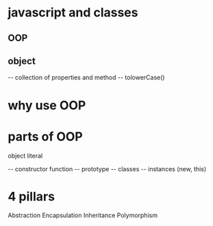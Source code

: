 # javascript and classes 

## OOP
## object 

-- collection of properties and method 
-- tolowerCase()

# why use OOP

# parts of OOP
object literal 

-- constructor function 
-- prototype 
-- classes 
-- instances (new, this)

# 4 pillars 
Abstraction 
Encapsulation 
Inheritance 
Polymorphism 

